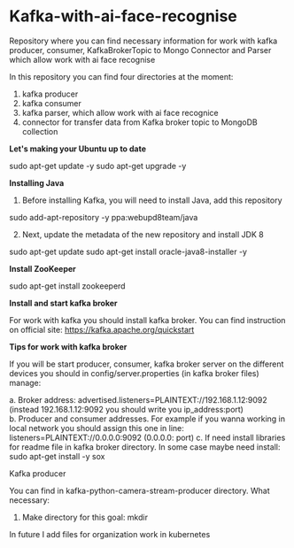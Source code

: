 # Kafka-with-ai-face-recognise
Repository where you can find necessary information for work with kafka producer, consumer, KafkaBrokerTopic to Mongo Connector and Parser which allow work with ai face recognise

In this repository you can find four directories at the moment: 
1. kafka producer
2. kafka consumer
3. kafka parser, which allow work with ai face recognice
4. connector for transfer data from Kafka broker topic to MongoDB collection

<b>Let's making your Ubuntu up to date</b>

sudo apt-get update -y
sudo apt-get upgrade -y

<b>Installing Java</b>

1. Before installing Kafka, you will need to install Java, add this repository

sudo add-apt-repository -y ppa:webupd8team/java

2. Next, update the metadata of the new repository and install JDK 8

sudo apt-get update
sudo apt-get install oracle-java8-installer -y

<b>Install ZooKeeper</b>

sudo apt-get install zookeeperd

<b>Install and start kafka broker</b>

For work with kafka you should install kafka broker. You can find instruction on official site: https://kafka.apache.org/quickstart

<b>Tips for work with kafka broker</b>

If you will be start producer, consumer, kafka broker server on the different devices you should in config/server.properties (in kafka broker files) manage: 

a. Broker address: advertised.listeners=PLAINTEXT://192.168.1.12:9092 (instead 192.168.1.12:9092 you should write you ip_address:port)</br>
b. Producer and consumer addresses. For example if you wanna working in local network you should assign this one in line: listeners=PLAINTEXT://0.0.0.0:9092 (0.0.0.0: port)
c. If need install libraries for readme file in kafka broker directory. In some case maybe need install: sudo apt-get install -y sox

Kafka producer

You can find in kafka-python-camera-stream-producer directory. What necessary:
1. Make directory for this goal:
mkdir 

In future I add files for organization work in kubernetes
